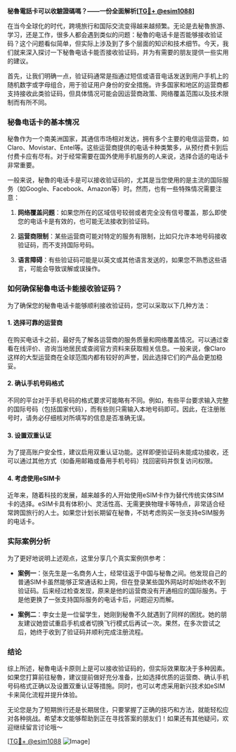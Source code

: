 **秘魯電話卡可以收驗證碼嗎？——一份全面解析[[TG💪+ @esim1088](https://t.me/s/esim1088)]**

在当今全球化的时代，跨境旅行和国际交流变得越来越频繁。无论是去秘魯旅游、学习，还是工作，很多人都会遇到类似的问题：秘魯的电话卡是否能够接收验证码？这个问题看似简单，但实际上涉及到了多个层面的知识和技术细节。今天，我们就来深入探讨一下秘魯电话卡能否接收验证码，并为有需要的朋友提供一些实用的建议。

首先，让我们明确一点，验证码通常是指通过短信或语音电话发送到用户手机上的随机数字或字母组合，用于验证用户身份的安全措施。许多国家和地区的运营商都支持接收此类验证码，但具体情况可能会因运营商政策、网络覆盖范围以及技术限制而有所不同。

### 秘魯电话卡的基本情况

秘魯作为一个南美洲国家，其通信市场相对发达，拥有多个主要的电信运营商，如Claro、Movistar、Entel等。这些运营商提供的电话卡种类繁多，从预付费卡到后付费卡应有尽有。对于经常需要在国外使用手机服务的人来说，选择合适的电话卡非常重要。

一般来说，秘魯的电话卡是可以接收验证码的，尤其是当您使用的是主流的国际服务（如Google、Facebook、Amazon等）时。然而，也有一些特殊情况需要注意：

1. **网络覆盖问题**：如果您所在的区域信号较弱或者完全没有信号覆盖，那么即使您的电话卡是有效的，也可能无法接收到验证码。
   
2. **运营商限制**：某些运营商可能对特定的服务有限制，比如只允许本地号码接收验证码，而不支持国际号码。

3. **语言障碍**：有些验证码可能是以英文或其他语言发送的，如果您不熟悉这些语言，可能会导致误解或误操作。

### 如何确保秘魯电话卡能接收验证码？

为了确保您的秘魯电话卡能够顺利接收验证码，您可以采取以下几种方法：

#### 1. 选择可靠的运营商
在购买电话卡之前，最好先了解各运营商的服务质量和网络覆盖情况。可以通过查看在线评价、咨询当地居民或查阅官方资料来获取相关信息。一般来说，像Claro这样的大型运营商在全球范围内都有较好的声誉，因此选择它们的产品会更加稳妥。

#### 2. 确认手机号码格式
不同的平台对于手机号码的格式要求可能略有不同。例如，有些平台要求输入完整的国际号码（包括国家代码），而有些则只需输入本地号码即可。因此，在注册账号时，请务必仔细核对所填写的信息是否准确无误。

#### 3. 设置双重认证
为了提高账户安全性，建议启用双重认证功能。这样即便验证码未能成功接收，还可以通过其他方式（如备用邮箱或备用手机号码）找回密码并恢复访问权限。

#### 4. 考虑使用eSIM卡
近年来，随着科技的发展，越来越多的人开始使用eSIM卡作为替代传统实体SIM卡的选择。eSIM卡具有体积小、灵活性高、无需更换物理卡等特点，非常适合经常跨国旅行的人士。如果您计划长期留在秘魯，不妨考虑购买一张支持eSIM服务的电话卡。

### 实际案例分析

为了更好地说明上述观点，这里分享几个真实案例供参考：

- **案例一**：张先生是一名商务人士，经常往返于中国与秘魯之间。他发现自己的普通SIM卡虽然能够正常通话和上网，但在登录某些国外网站时却始终收不到验证码。后来经过检查发现，原来是他的运营商没有开通相应的国际服务。于是他更换了一张支持国际服务的电话卡后，问题迎刃而解。

- **案例二**：李女士是一位留学生，她刚到秘魯不久就遇到了同样的困扰。她的朋友建议她尝试重启手机或者切换飞行模式后再试一次。果然，在多次尝试之后，她终于收到了验证码并顺利完成注册流程。

### 结论

综上所述，秘魯电话卡原则上是可以接收验证码的，但实际效果取决于多种因素。如果您打算前往秘魯，建议提前做好充分准备，比如选择优质的运营商、确认手机号码格式正确以及设置双重认证等措施。同时，也可以考虑采用新兴技术如eSIM卡来简化流程并提升体验。

无论您是为了短期旅行还是长期居住，只要掌握了正确的技巧和方法，就能轻松应对各种挑战。希望本文能够帮助到正在寻找答案的朋友们！如果还有其他疑问，欢迎继续留言讨论哦～

[[TG💪+ @esim1088](https://t.me/s/esim1088) ![Image](https://i.postimg.cc/4NQfJmqS/Snipaste-2025-05-13-00-14-12.png)]